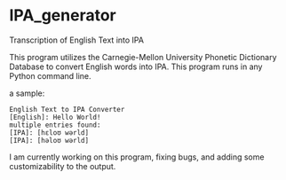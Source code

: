 # IPA_generator
Transcription of English Text into IPA

This program utilizes the Carnegie-Mellon University Phonetic Dictionary Database to convert English words into IPA. 
This program runs in any Python command line. 

a sample: 

    English Text to IPA Converter
    [English]: Hello World!
    multiple entries found: 
    [IPA]: [hɛloʊ wərld]
    [IPA]: [həloʊ wərld]

I am currently working on this program, fixing bugs, and adding some customizability to the output. 
